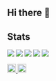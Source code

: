 ## Hi there 👋

<!--
**potinico/potinico** is a ✨ _special_ ✨ repository because its `README.md` (this file) appears on your GitHub profile.

Here are some ideas to get you started:

- 🔭 I’m currently working on ...
- 🌱 I’m currently learning ...
- 👯 I’m looking to collaborate on ...
- 🤔 I’m looking for help with ...
- 💬 Ask me about ...
- 📫 How to reach me: ...
- 😄 Pronouns: ...
- ⚡ Fun fact: ...
-->
## Stats
![](http://github-profile-summary-cards.vercel.app/api/cards/profile-details?username=potinico&theme=gruvbox)
![](http://github-profile-summary-cards.vercel.app/api/cards/repos-per-language?username=potinico&theme=gruvbox)
![](http://github-profile-summary-cards.vercel.app/api/cards/most-commit-language?username=potinico&theme=gruvbox)
![](http://github-profile-summary-cards.vercel.app/api/cards/stats?username=potinico&theme=gruvbox)
![](http://github-profile-summary-cards.vercel.app/api/cards/productive-time?username=potinico&theme=gruvbox&utcOffset=9)

<p align="left">
  <a href="https://github.com/potinico">
    <img height="20" src="https://komarev.com/ghpvc/?username=potinico" />
  </a>
  <a href="https://github.com/potinico">
    <img height="20" src="https://img.shields.io/github/followers/potinico?label=follow&logo=github&style=flat" />
  </a>
</p>
